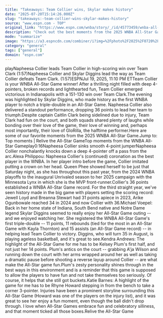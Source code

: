 ```yaml
---
title: "Takeaways: Team Collier wins, Skylar makes history"
date: "2025-07-20T15:14:26.000Z"
slug: "takeaways:-team-collier-wins-skylar-makes-history"
source: "www.espn.com - TOP"
original_link: "https://www.espn.com/wnba/story/_/id/45773459/wnba-all-star-game-2025-predictions-live-updates-results-takeaways-analysis"
description: "Check out the best moments from the 2025 WNBA All-Star Game."
mode: "summarize"
image: "https://a3.espncdn.com/combiner/i?img=%2Fphoto%2F2025%2F0720%2Fr1521204_1296x729_16%2D9.jpg"
category: "general"
tags: ["general"]
domain: "espn.com"
---
```

playNapheesa Collier leads Team Collier in high-scoring win over Team Clark (1:57)Napheesa Collier and Skylar Diggins lead the way as Team Collier defeats Team Clark. (1:57)ESPNJul 19, 2025, 11:10 PM ETTeam Collier is your WNBA All-Star Game winner! After a thrilling night filled with deep 4-pointers, broken records and lighthearted fun, Team Collier emerged victorious in Indianapolis with a 151-130 win over Team Clark.The evening was highlighted by Skylar Diggins, who made history as the first WNBA player to notch a triple-double in an All-Star Game. Napheesa Collier also delivered a standout performance, dropping 36 points to lead her team to triumph.Despite captain Caitlin Clark being sidelined due to injury, Team Clark had fun on the court, and both squads shared plenty of laughs while bonding over their love of the game, their love of winning and, perhaps most importantly, their love of GloRilla, the halftime performer.Here are some of our favorite moments from the 2025 WNBA All-Star Game.Jump to:
Top moments | Relive the All-Star GameTop moments from the WNBA All-Star Gameplay0:16Napheesa Collier sinks smooth 4-point jumperNapheesa Collier nonchalantly knocks down a deep 4-pointer off a pass from the arc.Alexa Philippou: Napheesa Collier's (continued) coronation as the best player in the WNBA. In her player intro before the game, Collier imitated putting a crown on her head. Queen Phee showed herself to be just that Saturday night, as she has throughout this past year, from the 2024 WNBA playoffs to the inaugural Unrivaled season to her 2025 campaign with the Minnesota Lynx in which she is the MVP front-runner.Collier's 36 points established a WNBA All-Star Game record. For the third straight year, we've seen history made in the big game with players setting the scoring record: Jewell Loyd and Breanna Stewart had 31 points apiece in 2023, Arike Ogunbowale reached 34 in 2024 and now Collier with 36.Michael Voepel: Back in her home state of Indiana, South Bend native and Notre Dame legend Skylar Diggins seemed to really enjoy her All-Star Game outing -- and we enjoyed watching her. She registered the WNBA All-Star Game's first triple-double -- 11 points, 11 rebounds (tied for the most in an All-Star Game with Kayla Thornton) and 15 assists (an All-Star Game record) -- in helping lead Team Collier to victory. Diggins, who will turn 35 in August, is playing ageless basketball, and it's great to see.Kendra Andrews: The highlight of the All-Star Game for me has to be Kelsey Plum's first half, and not just her 14 points. Plum's antics on the court -- grabbing A'ja Wilson and running down the court with her arms wrapped around her as well as taking a dramatic pause before shooting a reverse layup around Collier -- are what make the All-Star game fun.Plum's zesty personality shines through in the best ways in this environment and is a reminder that this game is supposed to allow the players to have fun and not take themselves too seriously. Of course, it helps that she still got buckets.Katie Barnes: A highlight of the game for me has to be Rhyne Howard stepping in from the bench to take a corner 3-pointer. Injuries have been a prominent storyline surrounding this All-Star Game (Howard was one of the players on the injury list), and it was great to see her enjoy a fun moment, even though the ball didn't drop through. I love when All-Star Games embrace fun and celebratory silliness, and that moment ticked all those boxes.Relive the All-Star Game